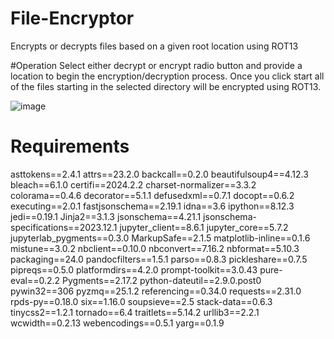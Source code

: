 # File-Encryptor
Encrypts or decrypts files based on a given root location using ROT13

#Operation
Select either decrypt or encrypt radio button and provide a location to begin the encryption/decryption process. Once you click start all of the files starting in the selected directory will be encrypted using ROT13. 

![image](https://github.com/Francesco-Calabrese/File-Encryptor/assets/96243400/58fa657f-a555-4dfb-8e9b-cf60da1ff28a)



# Requirements
asttokens==2.4.1
attrs==23.2.0
backcall==0.2.0
beautifulsoup4==4.12.3
bleach==6.1.0
certifi==2024.2.2
charset-normalizer==3.3.2
colorama==0.4.6
decorator==5.1.1
defusedxml==0.7.1
docopt==0.6.2
executing==2.0.1
fastjsonschema==2.19.1
idna==3.6
ipython==8.12.3
jedi==0.19.1
Jinja2==3.1.3
jsonschema==4.21.1
jsonschema-specifications==2023.12.1
jupyter_client==8.6.1
jupyter_core==5.7.2
jupyterlab_pygments==0.3.0
MarkupSafe==2.1.5
matplotlib-inline==0.1.6
mistune==3.0.2
nbclient==0.10.0
nbconvert==7.16.2
nbformat==5.10.3
packaging==24.0
pandocfilters==1.5.1
parso==0.8.3
pickleshare==0.7.5
pipreqs==0.5.0
platformdirs==4.2.0
prompt-toolkit==3.0.43
pure-eval==0.2.2
Pygments==2.17.2
python-dateutil==2.9.0.post0
pywin32==306
pyzmq==25.1.2
referencing==0.34.0
requests==2.31.0
rpds-py==0.18.0
six==1.16.0
soupsieve==2.5
stack-data==0.6.3
tinycss2==1.2.1
tornado==6.4
traitlets==5.14.2
urllib3==2.2.1
wcwidth==0.2.13
webencodings==0.5.1
yarg==0.1.9
